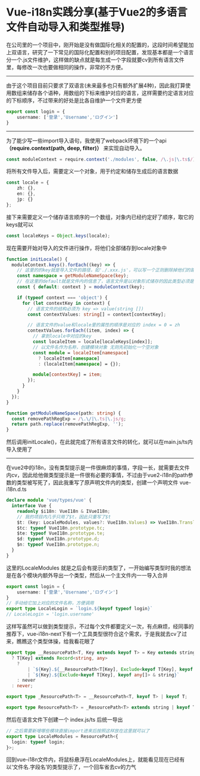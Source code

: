 # Vue-i18n实践分享(基于Vue2的多语言文件自动导入和类型推导)

在公司里的一个项目中，刚开始是没有做国际化相关的配置的，这段时间希望能加上双语言，研究了一下常见的国际化配置和别的项目配置，发现基本都是一个语言分一个.js文件维护，这样做的缺点就是每生成一个字段就要cv到所有语言文件里，每修改一次也要做相同的操作，非常的不方便。

***

由于这个项目目前只要求了双语言(未来最多也只有额外扩展4种)，因此我打算使用数组来储存各个语种，用数组的下标来维护对应的语言，这样需要约定语言对应的下标顺序，不过带来的好处是比各自维护一个文件更方便

```typescript
export const login = {
    username: ['登录','Username','ログイン']
}
```

***

为了能少写一些import导入语句，我使用了webpack环境下的一个api **（require.context(path, deep, filter)）** 来实现自动导入。

```typescript
const moduleContext = require.context('./modules', false, /\.js|\.ts$/);
```

将所有文件导入后，需要定义一个对象，用于约定和储存生成后的语言数据

```typescript
const locale = {
    zh: {},
    en: {},
    jp: {}
};
```

接下来需要定义一个储存语言顺序的一个数组，对象内已经约定好了顺序，取它的keys就可以

```typescript
const localeKeys = Object.keys(locale);
```

现在需要开始对导入的文件进行操作，将他们全部储存到locale对象中

```typescript
function initLocale() {
  moduleContext.keys().forEach((key) => {
    // 这里的的key就是导入文件的路径，如'./.xxx.js'，可以写一个正则删除掉他们的路径提取出该文件名称
    const namespace = getModuleNameSpace(key);
    // 在这里的default就是文件内的信息了，语言文件是以对象形式储存的因此类型必须是对象
    const { default: context } = moduleContext(key);

    if (typeof context === 'object') {
      for (let contextKey in context) {
        // 语言文件的结构必须为 key => value(string [])
        const contextValues: string[] = context[contextKey];

        // 语言文件的value和locale里的属性的顺序是对应的 index = 0 = zh
        contextValues.forEach((item, index) => {
          // 拿到locale中对应的key
          const localeItem = locale[localeKeys[index]];
          // 以文件名作为名称，创建模块对象 无则先初始化一个空对象
          const module = localeItem[namespace]
            ? localeItem[namespace]
            : (localeItem[namespace] = {});

          module[contextKey] = item;
        });
      }
    }
  });
}
```

```typescript
function getModuleNameSpace(path: string) {
  const removePathRegExp = /\.\/|\.ts|\.js/g;
  return path.replace(removePathRegExp, '');
}
```

然后调用initLocale()，在此就完成了所有语言文件的转化，就可以在main.js/ts内导入使用了

***

在vue2中的i18n，没有类型提示是一件很麻烦的事情，字段一长，就需要去文件内cv，因此给他做类型提示是一件很有必要的事情，不过由于vue2-i18n的path参数的类型被写死了，因此我重写了原声明文件内的类型，创建一个声明文件 vue-i18n.d.ts

```typescript
declare module 'vue/types/vue' {
  interface Vue {
    readonly $i18n: VueI18n & IVueI18n;
    // 我的项目内几乎只用了$t，因此只重写了$t
    $t: (key: LocaleModules, values?: VueI18n.Values) => VueI18n.TranslateResult;
    $tc: typeof VueI18n.prototype.tc;
    $te: typeof VueI18n.prototype.te;
    $d: typeof VueI18n.prototype.d;
    $n: typeof VueI18n.prototype.n;
  }
}
```
这里的LocaleModules 就是之后会有提示的类型了，一开始编写类型时我的想法是在各个模块内额外导出一个类型，然后从一个主文件内一一导入合并

```typescript
export const login = {
    username: ['登录','Username','ログイン']
}
// 手动给它加上对应的文件名称，方便调用
export type LocaleLogin = `login.${keyof typeof login}`
// LocaleLogin = 'login.username'
```

这样写虽然可以做到类型提示，不过每个文件都要定义一次，有点麻烦，经同事的推荐下，vue-i18n-next下有一个工具类型很符合这个需求，于是我就去cv了过来，瞧瞧这个类型体操，给我看花眼了

```typescript
export type __ResourcePath<T, Key extends keyof T> = Key extends string
  ? T[Key] extends Record<string, any>
    ?
        | `${Key}.${__ResourcePath<T[Key], Exclude<keyof T[Key], keyof any[]>> & string}`
        | `${Key}.${Exclude<keyof T[Key], keyof any[]> & string}`
    : never
  : never;

export type _ResourcePath<T> = __ResourcePath<T, keyof T> | keyof T;

export type ResourcePath<T> = _ResourcePath<T> extends string | keyof T ? _ResourcePath<T> : never;

```

然后在语言文件下创建一个 index.js/ts 后统一导出

```typescript
// 之后需要新增哪些模块直接import进来后按照这样放在这里就可以了
export type LocaleModules = ResourcePath<{
  login: typeof login;
}>;
```

回到vue-i18n文件内，将鼠标悬浮在LocaleModules上，就能看见现在已经有以‘文件名.字段名’的类型提示了，一个回车省去cv的力气
